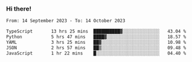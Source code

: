 ### Hi there!

<!--START_SECTION:waka-->

```txt
From: 14 September 2023 - To: 14 October 2023

TypeScript       13 hrs 25 mins  ██████████▓░░░░░░░░░░░░░░   43.04 %
Python           5 hrs 47 mins   ████▓░░░░░░░░░░░░░░░░░░░░   18.57 %
YAML             3 hrs 25 mins   ██▓░░░░░░░░░░░░░░░░░░░░░░   10.98 %
JSON             2 hrs 57 mins   ██▒░░░░░░░░░░░░░░░░░░░░░░   09.48 %
JavaScript       1 hr 22 mins    █░░░░░░░░░░░░░░░░░░░░░░░░   04.40 %
```

<!--END_SECTION:waka-->
